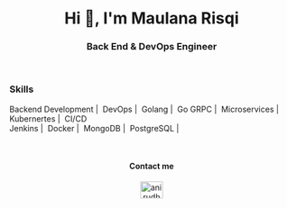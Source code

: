 <h1 align="center">
   Hi 👋, I'm Maulana Risqi 
</h1>

<h3 align="center">
   Back End & DevOps Engineer 
</h3>

<br>

### Skills
Backend Development |&nbsp;
DevOps |&nbsp;
Golang |&nbsp;
Go GRPC |&nbsp;
Microservices |&nbsp;
Kubernertes |&nbsp;
CI/CD\
Jenkins |&nbsp;
Docker |&nbsp;
MongoDB |&nbsp;
PostgreSQL |&nbsp;

<br>
<h4 align="center">Contact me</h4>
<p align="center">
<a href="https://www.linkedin.com/in/maurisqqq/" target="blank"><img align="center" src="https://raw.githubusercontent.com/rahuldkjain/github-profile-readme-generator/master/src/images/icons/Social/linked-in-alt.svg" alt="anirudh-rai-072732220" height="30" width="40" /></a>
<!--
**maurisqqq/maurisqqq** is a ✨ _special_ ✨ repository because its `README.md` (this file) appears on your GitHub profile.

Here are some ideas to get you started:

- 🔭 I’m currently working on ...
- 🌱 I’m currently learning ...
- 👯 I’m looking to collaborate on ...
- 🤔 I’m looking for help with ...
- 💬 Ask me about ...
- 📫 How to reach me: ...
- 😄 Pronouns: ...
- ⚡ Fun fact: ...
-->
